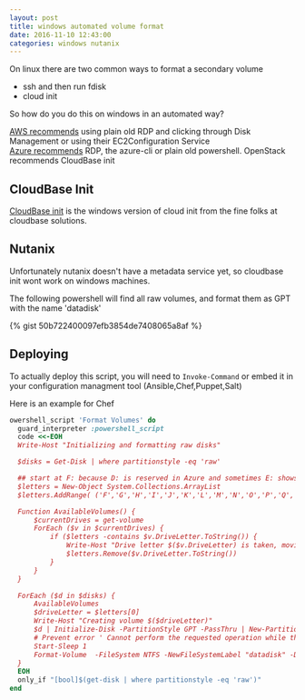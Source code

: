 ```yaml
---
layout: post
title: windows automated volume format
date: 2016-11-10 12:43:00
categories: windows nutanix
---
```


On linux there are two common ways to format a secondary volume

- ssh and then run fdisk
- cloud init

So how do you do this on windows in an automated way? 

[AWS recommends](http://docs.aws.amazon.com/AWSEC2/latest/WindowsGuide/ebs-using-volumes.html) using plain old RDP and clicking through Disk Management or using their EC2Configuration Service   
[Azure recommends](https://azure.microsoft.com/en-us/documentation/articles/virtual-machines-windows-classic-attach-disk/) RDP, the azure-cli or plain old powershell. 
OpenStack recommends CloudBase init  

## CloudBase Init

[CloudBase init](https://cloudbase.it/cloudbase-init/) is the windows version of cloud init from the fine folks at cloudbase solutions.


## Nutanix

Unfortunately nutanix doesn't have a metadata service yet, so cloudbase init wont work on windows machines. 

The following powershell will find all raw volumes, and format them as GPT with the name 'datadisk'


{% gist 50b722400097efb3854de7408065a8af %}


## Deploying

To actually deploy this script, you will need to `Invoke-Command` or embed it in your configuration managment tool (Ansible,Chef,Puppet,Salt)

Here is an example for Chef

```ruby
owershell_script 'Format Volumes' do
  guard_interpreter :powershell_script
  code <<-EOH
  Write-Host "Initializing and formatting raw disks"

  $disks = Get-Disk | where partitionstyle -eq 'raw'

  ## start at F: because D: is reserved in Azure and sometimes E: shows up as a CD drive in Azure
  $letters = New-Object System.Collections.ArrayList
  $letters.AddRange( ('F','G','H','I','J','K','L','M','N','O','P','Q','R','S','T','U','V','W','X','Y','Z') )

  Function AvailableVolumes() {
      $currentDrives = get-volume
      ForEach ($v in $currentDrives) {
          if ($letters -contains $v.DriveLetter.ToString()) {
              Write-Host "Drive letter $($v.DriveLetter) is taken, moving to next letter"
              $letters.Remove($v.DriveLetter.ToString())
          }
      }
  }

  ForEach ($d in $disks) {
      AvailableVolumes
      $driveLetter = $letters[0]
      Write-Host "Creating volume $($driveLetter)"
      $d | Initialize-Disk -PartitionStyle GPT -PassThru | New-Partition -DriveLetter $driveLetter  -UseMaximumSize
      # Prevent error ' Cannot perform the requested operation while the drive is read only'
      Start-Sleep 1
      Format-Volume  -FileSystem NTFS -NewFileSystemLabel "datadisk" -DriveLetter $driveLetter -Confirm:$false
  }
  EOH
  only_if "[bool]$(get-disk | where partitionstyle -eq 'raw')"
end
```
